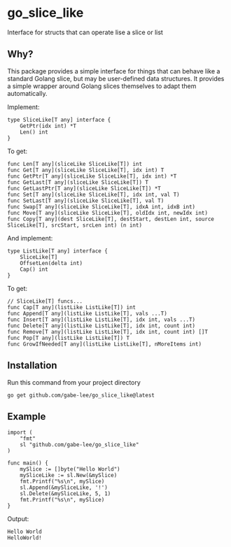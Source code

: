 # go_slice_like
Interface for structs that can operate lise a slice or list

## Why?
This package provides a simple interface for things that can behave like a standard Golang slice, but may be user-defined data structures. It provides a simple wrapper around Golang slices themselves to adapt them automatically.

Implement:
```golang
type SliceLike[T any] interface {
	GetPtr(idx int) *T
	Len() int
}
```
To get:
```golang
func Len[T any](sliceLike SliceLike[T]) int
func Get[T any](sliceLike SliceLike[T], idx int) T
func GetPtr[T any](sliceLike SliceLike[T], idx int) *T
func GetLast[T any](sliceLike SliceLike[T]) T 
func GetLastPtr[T any](sliceLike SliceLike[T]) *T
func Set[T any](sliceLike SliceLike[T], idx int, val T)
func SetLast[T any](sliceLike SliceLike[T], val T)
func Swap[T any](sliceLike SliceLike[T], idxA int, idxB int)
func Move[T any](sliceLike SliceLike[T], oldIdx int, newIdx int)
func Copy[T any](dest SliceLike[T], destStart, destLen int, source SliceLike[T], srcStart, srcLen int) (n int)
```
And implement:
```golang
type ListLike[T any] interface {
	SliceLike[T]
	OffsetLen(delta int)
    Cap() int
}
```
To get:
```golang
// SliceLike[T] funcs...
func Cap[T any](listLike ListLike[T]) int
func Append[T any](listLike ListLike[T], vals ...T)
func Insert[T any](listLike ListLike[T], idx int, vals ...T)
func Delete[T any](listLike ListLike[T], idx int, count int)
func Remove[T any](listLike ListLike[T], idx int, count int) []T
func Pop[T any](listLike ListLike[T]) T
func GrowIfNeeded[T any](listLike ListLike[T], nMoreItems int)
```
## Installation
Run this command from your project directory
```
go get github.com/gabe-lee/go_slice_like@latest
```

## Example
```golang
import (
    "fmt"
    sl "github.com/gabe-lee/go_slice_like"
)

func main() {
    mySlice := []byte("Hello World")
	mySliceLike := sl.New(&mySlice)
	fmt.Printf("%s\n", mySlice)
	sl.Append(&mySliceLike, '!')
	sl.Delete(&mySliceLike, 5, 1)
	fmt.Printf("%s\n", mySlice)
}
```
Output:
```
Hello World
HelloWorld!
```